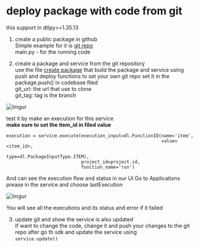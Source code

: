 # deploy package with code from git

this support in dtlpy>=1.35.13

1. create a public package in github  
   Simple example for it is [git repo](https://dataloop.ai/docs/sdk-sync-storage?highlight=extrna)  
   main.py - for the running code


2. create a package and service from the git repository  
   use the file [create package](sdk_examples/functions/git_package_codebase/create_package.py)
   that build the package and service using push and deploy functions to set your own git repo set it in the
   package.push() in codebase filed  
   git_url: the url that use to clone  
   git_tag: tag is the branch

![Imgur](https://i.imgur.com/AO6ZZOC.png)

test it by make an execution for this service  
**make sure to set the item_id in filed value**  

    execution = service.execute(execution_input=dl.FunctionIO(name='item',
                                                              value=<item_id>,
                                                              type=dl.PackageInputType.ITEM),
                                project_id=project.id, 
                                function_name='run')

And can see the execution flow and status in our UI Go to Applications prease in the service and choose lastExecution

![Imgur](https://i.imgur.com/646NZf0.png)

You will see all the executions and its status and error if it failed

3. update git and show the service is also updated  
   If want to change the code, change it and push your changes to the git repo after go th sdk and update the service using    
   `service.update()`